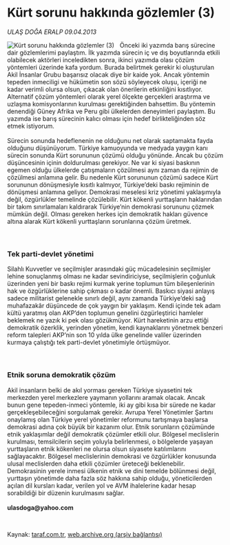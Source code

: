 # Kürt sorunu hakkında gözlemler (3)

*ULAŞ DOĞA ERALP 09.04.2013*

<div class="yazi"><img align="left" alt="Kürt sorunu hakkında gözlemler (3)" border="0" src="http://www.taraf.com.tr/fotoraflar/makaleler/kurt-sorunu-hakkinda-gozlemler-3_7493_orijinal.jpg" style="border-right-width:10px; border-color:#FFFFFF"/><p>Önceki iki yazımda barış sürecine dair gözlemlerimi paylaştım. İlk yazımda sürecin iç ve dış boyutlarında etkili olabilecek aktörleri inceledikten sonra, ikinci yazımda olası çözüm yöntemleri üzerinde kafa yordum. Burada belirtmek gerekir ki oluşturulan Akil İnsanlar Grubu başarısız olacak diye bir kaide yok. Ancak yöntemin tepeden inmeciligi ve hükümetin son sözü söyleyecek oluşu, içeriği ne kadar verimli olursa olsun, çıkacak olan önerilerin etkinliğini kısıtlıyor. Alternatif çözüm yöntemleri olarak yerel ölçekte gerçekleri araştırma ve uzlaşma komisyonlarının kurulması gerektiğinden bahsettim. Bu yöntemin denendiği Güney Afrika ve Peru gibi ülkelerden deneyimleri paylaştım. Bu yazımda ise barış sürecinin kalıcı olması için hedef birlikteliğinden söz etmek istiyorum.<br/><br/>Sürecin sonunda hedeflenenin ne olduğunu net olarak saptamakta fayda olduğunu düşünüyorum. Türkiye kamuoyunda ve medyada yaygın kanı sürecin sonunda Kürt sorununun çözümü olduğu yönünde. Ancak bu çözüm düşüncesinin içinin doldurulması gerekiyor. Ne var ki siyasi baskının egemen olduğu ülkelerde çatışmaların çözülmesi aynı zaman da rejimin de çözülmesi anlamına gelir. Bu nedenle Kürt sorununun çözümü sadece Kürt sorununun dönüşmesiyle kısıtlı kalmıyor, Türkiye’deki baskı rejiminin de dönüşmesi anlamına geliyor. Demokrasi meselesi kriz yönetimi yaklaşımıyla değil, özgürlükler temelinde çözülebilir. Kürt kökenli yurttaşların haklarından bir takım sınırlamaları kaldırarak Türkiye’nin demokrasi sorununu çözmek mümkün değil. Olması gereken herkes için demokratik hakları güvence altına alarak Kürt kökenli yurttaşların sorunlarına çözüm üretmek.<br/><br/><br/></p>
<h3>Tek parti-devlet yönetimi</h3>
<p>Silahlı Kuvvetler ve seçilmişler arasındaki güç mücadelesinin seçilmişler lehine sonuçlanmış olması ne kadar sevindiriciyse, seçilmişlerin çoğunluk üzerinden yeni bir baskı rejimi kurmak yerine toplumun tüm bileşenlerinin hak ve özgürlüklerine sahip çıkması o kadar önemli. Baskıcı siyasi anlayış sadece militarist gelenekle sınırlı değil, aynı zamanda Türkiye’deki sağ muhafazakâr düşüncede de çok yaygın bir yaklaşım. Kendi içinde tek adam kültü yaratmış olan AKP’den toplumun genelini özgürleştirici hamleler beklemek ne yazık ki pek olası gözükmüyor. Kürt hareketinin arzu ettiği demokratik özerklik, yerinden yönetim, kendi kaynaklarını yönetmek benzeri reform talepleri AKP’nin son 10 yılda ülke genelinde valiler üzerinden kurmaya çalıştığı tek parti-devlet yönetimiyle örtüşmüyor.<br/><br/><br/></p>
<h3>Etnik soruna demokratik çözüm</h3>
<p>Akil insanların belki de akıl yorması gereken Türkiye siyasetini tek merkezden yerel merkezlere yaymanın yollarını aramak olacak. Ancak bunun gene tepeden-inmeci yöntemle, iki ay gibi kısa bir sürede ne kadar gerçekleşebileceğini sorgulamak gerekir. Avrupa Yerel Yönetimler Şartını onaylamış olan Türkiye yerel yönetimler reformunu tartışmaya başlarsa demokrasi adına çok büyük bir kazanım olur. Etnik sorunların çözümünde etnik yaklaşımlar değil demokratik çözümler etkili olur. Bölgesel meclislerin kurulması, temsilcilerin seçim yoluyla belirlenmesi, o bölgelerde yaşayan yurttaşların etnik kökenleri ne olursa olsun siyasete katılımlarını sağlayacaktır. Bölgesel meclislerinin demokrasi ve özgürlükler konusunda ulusal meclislerden daha etkili çözümler üreteceği beklenebilir. Demokrasinin yerele inmesi ülkenin etnik ve dini temelde bölünmesi değil, yurttaşın yönetimde daha fazla söz hakkına sahip olduğu, yöneticilerden açılan dil kursları kadar, verilen yol ve AVM ihalelerine kadar hesap sorabildiği bir düzenin kurulmasını sağlar.<br/><br/><strong>ulasdoga@yahoo.com</strong></p><br/>
</div>

Kaynak: [taraf.com.tr](http://www.taraf.com.tr/ulas-doga-eralp/makale-kurt-sorunu-hakkinda-gozlemler-3.htm), [web.archive.org (arşiv bağlantısı)](http://web.archive.org/web/20131107124908/http://www.taraf.com.tr/ulas-doga-eralp/makale-kurt-sorunu-hakkinda-gozlemler-3.htm)
